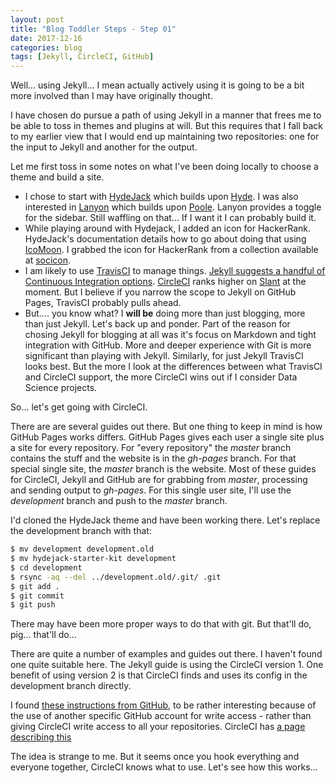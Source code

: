 ```yaml
---
layout: post
title: "Blog Toddler Steps - Step 01"
date: 2017-12-16
categories: blog
tags: [Jekyll, CircleCI, GitHub]
---
```


Well... using Jekyll... I mean actually actively using it is going to be a bit more involved than I may have originally thought.

I have chosen do pursue a path of using Jekyll in a manner that frees me to be able to toss in themes and plugins at will.  But this requires that I fall back to my earlier view that I would end up maintaining two repositories: one for the input to Jekyll and another for the output.

Let me first toss in some notes on what I've been doing locally to choose a theme and build a site.

* I chose to start with [HydeJack](https://qwtel.com/hydejack/) which builds upon [Hyde](http://jekyllthemes.org/themes/hyde/).  I was also interested in [Lanyon](http://jekyllthemes.org/themes/lanyon/) which builds upon [Poole](http://getpoole.com/).  Lanyon provides a toggle for the sidebar.  Still waffling on that... If I want it I can probably build it.
* While playing around with Hydejack, I added an icon for HackerRank.  HydeJack's documentation details how to go about doing that using [IcoMoon](https://icomoon.io/app/).  I grabbed the icon for HackerRank from a collection available at [socicon](https://icomoon.io/app/).
* I am likely to use [TravisCI](https://travis-ci.org/) to manage things. [Jekyll suggests a handful of Continuous Integration options](https://jekyllrb.com/docs/continuous-integration/).  [CircleCI](https://circleci.com/) ranks higher on [Slant](https://www.slant.co/versus/625/627/~circleci_vs_travis) at the moment.  But I believe if you narrow the scope to Jekyll on GitHub Pages, TravisCI probably pulls ahead.
* But.... you know what?  I **will be** doing more than just blogging, more than just Jekyll.  Let's back up and ponder.  Part of the reason for chosing Jekyll for blogging at all was it's focus on Markdown and tight integration with GitHub.  More and deeper experience with Git is more significant than playing with Jekyll.  Similarly, for just Jekyll TravisCI looks best.  But the more I look at the differences between what TravisCI and CircleCI support, the more CircleCI wins out if I consider Data Science projects.

So... let's get going with CircleCI.

There are are several guides out there.  But one thing to keep in mind is how GitHub Pages works differs.  GitHub Pages gives each user a single site plus a site for every repository.  For "every repository" the *master* branch contains the stuff and the website is in the *gh-pages* branch.  For that special single site, the *master* branch is the website.  Most of these guides for CircleCI, Jekyll and GitHub are for grabbing from *master*, processing and sending output to *gh-pages*.  For this single user site, I'll use the *development* branch and push to the *master* branch.

I'd cloned the HydeJack theme and have been working there.  Let's replace the development branch with that:

```bash
$ mv development development.old
$ mv hydejack-starter-kit development
$ cd development
$ rsync -aq --del ../development.old/.git/ .git
$ git add .
$ git commit
$ git push
```
There may have been more proper ways to do that with git.  But that'll do, pig... that'll do...

There are quite a number of examples and guides out there.  I haven't found one quite suitable here.  The Jekyll guide is using the CircleCI version 1.  One benefit of using version 2 is that CircleCI finds and uses its config in the development branch directly.

I found [these instructions from GitHub](https://github.com/DevProgress/onboarding/wiki/Using-Circle-CI-with-Github-Pages-for-Continuous-Delivery), to be rather interesting because of the use of another specific GitHub account for write access - rather than giving CircleCI write access to all your repositories.  CircleCI has [a page describing this](https://circleci.com/docs/1.0/github-security-ssh-keys/#machine-user-keys)

The idea is strange to me.  But it seems once you hook everything and everyone together, CircleCI knows what to use.  Let's see how this works...








